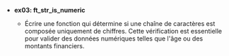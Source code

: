- **ex03: ft_str_is_numeric**

  - Écrire une fonction qui détermine si une chaîne de caractères est composée uniquement de chiffres. Cette vérification est essentielle pour valider des données numériques telles que l'âge ou des montants financiers.


